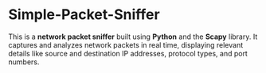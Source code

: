 # Simple-Packet-Sniffer
This is a **network packet sniffer** built using **Python** and the **Scapy** library. It captures and analyzes network packets in real time, displaying relevant details like source and destination IP addresses, protocol types, and port numbers.
